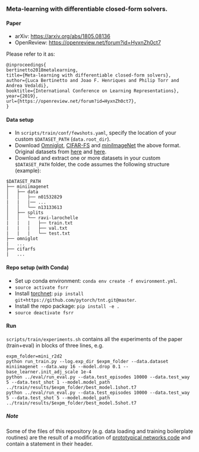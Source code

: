 ### Meta-learning with differentiable closed-form solvers.

#### Paper
* arXiv: https://arxiv.org/abs/1805.08136
* OpenReview: https://openreview.net/forum?id=HyxnZh0ct7 

Please refer to it as:
```
@inproceedings{
bertinetto2018metalearning,
title={Meta-learning with differentiable closed-form solvers},
author={Luca Bertinetto and Joao F. Henriques and Philip Torr and Andrea Vedaldi},
booktitle={International Conference on Learning Representations},
year={2019},
url={https://openreview.net/forum?id=HyxnZh0ct7},
}
```

#### Data setup
* In `scripts/train/conf/fewshots.yaml`, specify the location of your custom `$DATASET_PATH`  (`data.root_dir`).
* Download [Omniglot](https://drive.google.com/open?id=10ml4OJRc13pl5Ms3mm2VyscyTj94c87O), [CIFAR-FS](https://drive.google.com/file/d/1pTsCCMDj45kzFYgrnO67BWVbKs48Q3NI/view?usp=sharing) and [<i>mini</i>ImageNet](https://drive.google.com/open?id=1R6dA6QGEW-lmiNkitCwK4IkAbl4uT3y3)  the above format. Original datasets from [here](https://github.com/brendenlake/omniglot/tree/master/python) and [here](https://www.cs.toronto.edu/~kriz/cifar.html).
* Download and extract one or more datasets in your custom `$DATASET_PATH` folder, the code assumes the following structure (example):
```
$DATASET_PATH
├── miniimagenet
│   ├── data
│   │   ├── n01532829
|   |   |── ...
│   │   └── n13133613
│   ├── splits
│   │   └── ravi-larochelle
|   |   |   ├── train.txt
|   |   |   ├── val.txt
|   |   |   └── test.txt
├── omniglot
|   ...
├── cifarfs 
|   ...
```

 
#### Repo setup (with Conda)

* Set up conda environment: `conda env create -f environment.yml`.
* `source activate fsrr`
* Install [torchnet](https://github.com/pytorch/tnt): `pip install git+https://github.com/pytorch/tnt.git@master`.
* Install the repo package: `pip install -e .`
* `source deactivate fsrr`

#### Run
`scripts/train/experiments.sh` contains all the experiments of the paper  (train+eval) in blocks of three lines, e.g.
```
expm_folder=mini_r2d2 
python run_train.py --log.exp_dir $expm_folder --data.dataset miniimagenet --data.way 16 --model.drop 0.1 --base_learner.init_adj_scale 1e-4 
python ../eval/run_eval.py --data.test_episodes 10000 --data.test_way 5 --data.test_shot 1 --model.model_path ../train/results/$expm_folder/best_model.1shot.t7 
python ../eval/run_eval.py --data.test_episodes 10000 --data.test_way 5 --data.test_shot 5 --model.model_path ../train/results/$expm_folder/best_model.5shot.t7

```

##### Note
Some of the files of this repository (e.g. data loading and training boilerplate routines) are the result of a modification of [prototypical networks code](https://github.com/jakesnell/prototypical-networks) and contain a statement in their header.


